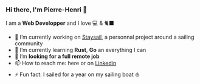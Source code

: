 ### Hi there, I'm Pierre-Henri 👋

I am a **Web Developper** and I love 💻 & 🐈‍⬛

- 🔭 I’m currently working on [Staysail](https://github.com/staysail-io), a personnal project around a sailing community
- 🌱 I’m currently learning **Rust**, **Go** an everything I can
- 🤔 I’m **looking for a full remote job**
- 📫 How to reach me: here or on [Linkedin](https://www.linkedin.com/in/pierre-henri-bourdeau/)
- ⚡ Fun fact: I sailed for a year on my sailing boat ⛵




